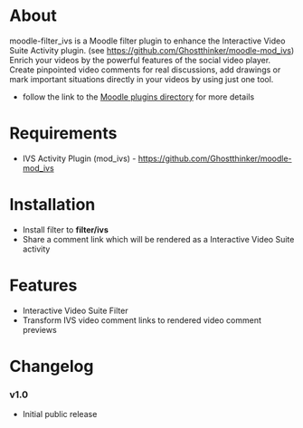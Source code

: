 # About
moodle-filter_ivs is a Moodle filter plugin to enhance the Interactive Video Suite Activity plugin.
(see https://github.com/Ghostthinker/moodle-mod_ivs)
Enrich your videos by the powerful features of the social video player. Create pinpointed video comments for real discussions, add drawings or mark important situations directly in your videos by using just one tool.
- follow the link to the [Moodle plugins directory](https://moodle.org/plugins/mod_ivs) for more details

# Requirements
* IVS Activity Plugin (mod_ivs) - https://github.com/Ghostthinker/moodle-mod_ivs

# Installation
* Install filter to **filter/ivs** <br/>
* Share a comment link which will be rendered as a Interactive Video Suite activity

# Features
* Interactive Video Suite Filter
* Transform IVS video comment links to rendered video comment previews

# Changelog

### v1.0
* Initial public release
